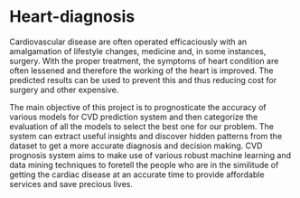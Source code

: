 # Heart-diagnosis
Cardiovascular disease are often operated efficaciously with an amalgamation of lifestyle changes,
medicine and, in some instances, surgery. With the proper treatment, the symptoms of
heart condition are often lessened and therefore the working of the heart is improved.
The predicted results can be used to prevent this and thus reducing cost for surgery and
other expensive.

The main objective of this project is to prognosticate the accuracy of various models
for CVD prediction system and then categorize the evaluation of all the models to
select the best one for our problem. The system can extract useful insights and
discover hidden patterns from the dataset to get a more accurate diagnosis and
decision making. CVD prognosis system aims to make use of various robust machine
learning and data mining techniques to foretell the people who are in the similitude of
getting the cardiac disease at an accurate time to provide affordable services and save
precious lives. 
